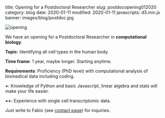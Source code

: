 title: Opening for a Postdoctoral Researcher
slug: postdocopening012020
category: blog
date: 2020-01-11
modified: 2020-01-11
javascripts: d3.min.js
banner: images/blog/postdoc.jpg

![opening](images/blog/postdoc.jpg)

We have an opening for a Postdoctoral Researcher in **computational biology**.

**Topic**: Identifying all cell types in the human body.

**Time frame**: 1 year, maybe longer. Starting anytime.

**Requirements**: Proficiency (PhD level) with computational analysis of biomedical data including coding.

**+**: Knowledge of Python and basic Javascript, linear algebra and stats will make your life easier.

**++**: Experience with single cell transcriptomic data.

Just write to Fabio (see [contact page](pages/contact.html)) for inquiries.
